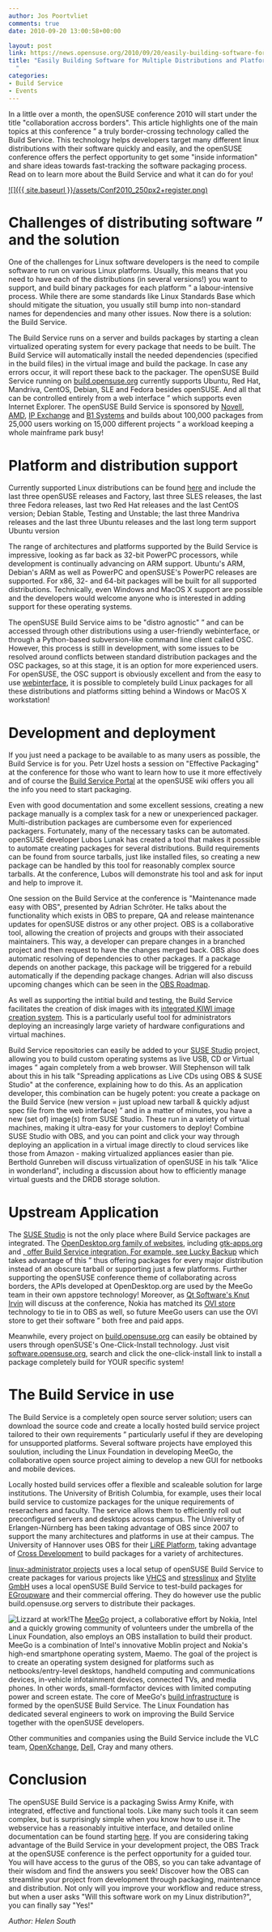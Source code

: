 ```yaml
---
author: Jos Poortvliet
comments: true
date: 2010-09-20 13:00:58+00:00

layout: post
link: https://news.opensuse.org/2010/09/20/easily-building-software-for-multipe-distributions-and-platforms/
title: "Easily Building Software for Multiple Distributions and Platforms\
  "
categories:
- Build Service
- Events
---
```

In a little over a month, the openSUSE conference 2010 will start under the title "collaboration accross borders". This article highlights one of the main topics at this conference ”  a truly border-crossing technology called the Build Service. This technology helps developers target many different linux distributions with their software quickly and easily, and the openSUSE conference offers the perfect opportunity to get some "inside information" and share ideas towards fast-tracking the software packaging process. Read on to learn more about the Build Service and what it can do for you!
<!-- more -->
[![]({{ site.baseurl }}/assets/Conf2010_250px2+register.png)](http://conference.opensuse.org/indico/event/osc2010)


# Challenges of distributing software ” and the solution


One of the challenges for Linux software developers is the need to compile software to run on various Linux platforms. Usually, this means that you need to have each of the distributions (in several versions!) you want to support, and build binary packages for each platform ” a labour-intensive process. While there are some standards like Linux Standards Base which should mitigate the situation, you usually still bump into non-standard names for dependencies and many other issues. Now there is a solution: the Build Service.

The Build Service runs on a server and builds packages by starting a clean virtualized operating system for every package that needs to be built. The Build Service will automatically install the needed dependencies (specified in the build files) in the virtual image and build the package. In case any errors occur, it will report these back to the packager. The openSUSE Build Service running on [build.opensuse.org](http://build.opensuse.org) currently supports Ubuntu, Red Hat, Mandriva, CentOS, Debian, SLE and Fedora besides openSUSE. And all that can be controlled entirely from a web interface ” which supports even Internet Explorer. The openSUSE Build Service is sponsored by [Novell](http://novell.com), [AMD](http://www.amd.com/), [IP Exchange](http://ip-exchange.com/) and [B1 Systems](http://www.b1-systems.de/) and builds about 100,000 packages from 25,000 users working on 15,000 different projects ” a workload keeping a whole mainframe park busy!


# Platform and distribution support


Currently supported Linux distributions can be found [here](http://en.opensuse.org/openSUSE:Build_Service_supported_build_targets) and include the last three openSUSE releases and Factory, last three SLES releases, the last three Fedora releases, last two Red Hat releases and the last CentOS version; Debian Stable, Testing and Unstable; the last  three Mandriva releases and the last three Ubuntu releases and the last long term support Ubuntu version

The range of architectures and platforms supported by the Build Service is impressive, looking as far back as 32-bit PowerPC processors, while development is continually advancing on ARM support. Ubuntu's ARM, Debian's ARM as well as PowerPC and openSUSE's PowerPC releases are supported. For x86, 32- and 64-bit packages will be built for all supported distributions. Technically, even Windows and MacOS X support are possible and the developers would welcome anyone who is interested in adding support for these operating systems.

The openSUSE Build Service aims to be "distro agnostic" ” and can be accessed through other distributions using a user-friendly webinterface, or through a Python-based subversion-like command line client called OSC. However, this process is stilll in development, with some issues to be resolved around conflicts between standard distribution packages and the OSC packages, so at this stage, it is an option for more experienced users. For openSUSE, the OSC support is obviously excellent and from the easy to use [webinterface](http://build.opensuse.org), it is possible to completely build Linux packages for all these distributions and platforms sitting behind a Windows or MacOS X workstation!


# Development and deployment


If you just need a package to be available to as many users as possible, the Build Service is for you. Petr Uzel hosts a session on "Effective Packaging" at the conference for those who want to learn how to use it more effectively and of course the [Build Service Portal](http://en.opensuse.org//Portal:Build_Service) at the openSUSE wiki offers you all the info you need to start packaging.

Even with good documentation and some excellent sessions, creating a new package manually is a complex task for a new or unexperienced packager. Multi-distribution packages are cumbersome even for experienced packagers. Fortunately, many of the necessary tasks can be automated. openSUSE developer Lubos Lunak has created a tool that makes it possible to automate creating packages for several distributions. Build requirements can be found from source tarballs, just like installed files, so creating a new package can be handled by this tool for reasonably complex source tarballs. At the conference, Lubos will demonstrate his tool and ask for input and help to improve it.

One session on the Build Service at the conference is "Maintenance made easy with OBS", presented by Adrian Schröter. He talks about the functionality which exists in OBS to prepare, QA and release maintenance updates for openSUSE distros or any other project. OBS is a collaborative tool, allowing the creation of projects and groups with their associated maintainers. This way, a developer can prepare changes in a branched project and then request to have the changes merged back. OBS also does automatic resolving of dependencies to other packages. If a package depends on another package, this package will be triggered for a rebuild automatically if the depending package changes. Adrian will also discuss upcoming changes which can be seen in the [OBS Roadmap](http://www.suse.de/~adrian/OBS-Roadmap/).

As well as supporting the intitial build and testing, the Build Service facilitates the creation of disk images with its [integrated KIWI image creation system](http://en.opensuse.org/openSUSE:Build_Service_product_definition). This is a particularly useful tool for administrators deploying an increasingly large variety of hardware configurations and virtual machines.

Build Service repositories can easily be added to your [SUSE Studio](http://SUSEStudio.com) project, allowing you to build custom operating systems as live USB, CD or Virtual images ” again completely from a  web browser. Will Stephenson will talk about this in his talk "Spreading  applications as Live CDs using OBS & SUSE Studio" at the conference, explaining how to do this. As an application developer, this combination can be hugely potent: you create a package on the Build Service (new version = just upload new tarball & quickly adjust spec file from the web interface) ” and in a matter of minutes, you have a new (set of) image(s) from SUSE Studio. These run in a variety of virtual machines, making it ultra-easy for your customers to deploy! Combine SUSE Studio with OBS, and you can point and click your way through deploying an application in a virtual image directly to cloud services like those from Amazon - making  virtualized  appliances easier than pie. Berthold Gunreben will  discuss virtualization of openSUSE in his talk "Alice in wonderland",  including a discussion about how to efficiently manage virtual guests and the DRDB storage solution.


# Upstream Application


The [SUSE Studio](http://SUSEStudio.com) is not the only place where Build Service packages are integrated. The [OpenDesktop.org family of websites](http://opendesktop.org), including [gtk-apps.org](http://gtk-apps.org) and [, offer Build Service integration. For example, see ](http://kde-apps.org)[Lucky  Backup](http://kde-apps.org/content/show.php/luckyBackup?content=94391) which takes advantage of this ” thus offering packages for every major distribution instead of an obscure tarball or supporting just a few platforms. Further supporting the openSUSE conference theme of collaborating across borders, the APIs developed at OpenDesktop.org are used by the MeeGo team in their own appstore technology! Moreover, as [Qt Software's Knut Irvin](http://qt.nokia.com) will discuss at the conference, Nokia has matched its [OVI store](http://store.ovi.com) technology to tie in to OBS as well, so future MeeGo users can use the OVI store to get their software ” both free and paid apps.

Meanwhile, every project on [build.opensuse.org](http://build.opensuse.org) can easily be obtained by users through openSUSE's One-Click-Install technology. Just visit [software.opensuse.org](http://software.opensuse.org/113/en), search and click the one-click-install link to install a package completely build for YOUR specific system!


# The Build Service in use


The Build Service is a completely open source server solution; users can download the source code and  create a locally hosted build service project tailored to their own requirements ” particularly useful if they are developing for unsupported platforms. Several software projects have employed this soulution, including the Linux Foundation in developing MeeGo, the collaborative open source project aiming to develop a new GUI for netbooks and mobile devices.

Locally hosted build services offer a flexible and scaleable solution for large institutions. The University of British Columbia, for example, uses their local build service to customize packages for the unique requirements of reserachers and faculty. The service allows them to efficiently roll out preconfigured servers and desktops across campus. The University of Erlangen-Nürnberg has been taking advantage of OBS since 2007 to support the many architectures and platforms in use at their campus. The University of Hannover uses OBS for their [LiRE Platform](http://www.rts.uni-hannover.de/lire/), taking advantage of [Cross Development](http://en.opensuse.org/openSUSE:Build_Service_Concept_CrossDevelopment) to build packages for a variety of architectures.

[linux-administrator projects](http://www.linux-administrator.com) uses a local setup of openSUSE Build Service to create packages for various projects like [VHCS](http://www.vhcs.net) and [stresslinux](http://www.stresslinux.org) and [Stylite GmbH](http://www.stylite.de/) uses a local openSUSE Build Service to test-build packages for [EGroupware](http://www.egroupware.or/) and their commercial offering. They do however use the public build.opensuse.org servers to distribute their packages.

![Lizzard at work!](http://en.opensuse.org/images/8/8a/Atwork.png)The [MeeGo](http://meego.com) project, a collaborative effort by Nokia, Intel and a quickly growing community of volunteers under the umbrella of the Linux Foundation, also employs an OBS installation to build their product. MeeGo is a combination of Intel's innovative Moblin project and Nokia's high-end smartphone operating system, Maemo. The goal of the project is to create an operating system designed for platforms such as netbooks/entry-level desktops, handheld computing and communications devices, in-vehicle infotainment devices, connected TVs, and media phones. In other words, small-formfactor devices with limited computing power and screen estate. The core of MeeGo's [build infrastructure](http://wiki.meego.com/Build_Infrastructure) is formed by the openSUSE Build Service. The Linux Foundation has dedicated several engineers to work on improving the Build Service together with the openSUSE developers.

Other communities and companies using the Build Service include the VLC team, [OpenXchange](http://www.open-xchange.com/oxpedia#OXHESECommercial), [Dell](http://dell.com), Cray and many others.


# Conclusion


The openSUSE Build Service is a packaging Swiss Army Knife, with integrated, effective and functional tools. Like many such tools it can seem complex, but is surprisingly simple when you know how to use it. The webservice has a reasonably intuitive interface, and detailed online documentation can be found starting [here](http://wiki.opensuse.org/Portal:Build_Service). If you are considering taking advantage of the Build Service in your development project, the OBS Track at the openSUSE conference is the perfect opportunity for a guided tour. You will have access to the gurus of the OBS, so you can take advantage of their wisdom and find the answers you seek! Discover how the OBS can streamline your project from development through packaging, maintenance and distribution. Not only will you improve your workflow and reduce stress, but when a user asks "Will this software work on my Linux distribution?", you can finally say "Yes!"

_Author:_ _Helen South_		

